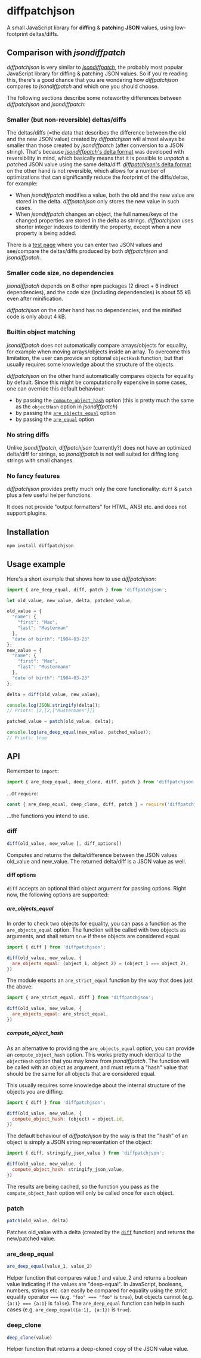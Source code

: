 # diffpatchjson

A small JavaScript library for **diff**ing & **patch**ing **JSON** values, using low-footprint deltas/diffs.


## Comparison with *jsondiffpatch*

*diffpatchjson* is very similar to *[jsondiffpatch](https://github.com/benjamine/jsondiffpatch)*, the probably most popular JavaScript library for diffing & patching JSON values. So if you're reading this, there's a good chance that you are wondering how *diffpatchjson* compares to *jsondiffpatch* and which one you should choose.

The following sections describe some noteworthy differences between *diffpatchjson* and *jsondiffpatch*:


### Smaller (but non-reversible) deltas/diffs

The deltas/diffs (=the data that describes the difference between the old and the new JSON value) created by *diffpatchjson* will almost always be smaller than those created by *jsondiffpatch* (after conversion to a JSON string). That's because [*jsondiffpatch*'s delta format](https://github.com/benjamine/jsondiffpatch/blob/master/docs/deltas.md) was developed with reversibility in mind, which basically means that it is possible to *unpatch* a *patch*ed JSON value using the same delta/diff. [*diffpatchjson*'s delta format](delta_format.md) on the other hand is not reversible, which allows for a number of optimizations that can significantly reduce the footprint of the diffs/deltas, for example:

- When *jsondiffpatch* modifies a value, both the old and the new value are stored in the delta. *diffpatchjson* only stores the new value in such cases.
- When *jsondiffpatch* changes an object, the full names/keys of the changed properties are stored in the delta as strings. *diffpatchjson* uses shorter integer indexes to identify the property, except when a new property is being added.

There is a [test page](https://oyooyo.github.io/diffpatchjson/test_page/) where you can enter two JSON values and see/compare the deltas/diffs produced by both *diffpatchjson* and *jsondiffpatch*.


### Smaller code size, no dependencies

*jsondiffpatch* depends on 8 other npm packages (2 direct + 6 indirect dependencies), and the code size (including dependencies) is about 55 kB even after minification.

*diffpatchjson* on the other hand has no dependencies, and the minified code is only about 4 kB.


### Builtin object matching

*jsondiffpatch* does not automatically compare arrays/objects for equality, for example when moving arrays/objects inside an array. To overcome this limitation, the user can provide an optional `objectHash` function, but that usually requires some knowledge about the structure of the objects.

*diffpatchjson* on the other hand automatically compares objects for equality by default. Since this might be computationally expensive in some cases, one can override this default behaviour:

- by passing the [`compute_object_hash`](#compute_object_hash) option (this is pretty much the same as the `objectHash` option in *jsondiffpatch*)
- by passing the [`are_objects_equal`](#are_objects_equal) option
- by passing the [`are_equal`](#are_equal) option


### No string diffs

Unlike *jsondiffpatch*, *diffpatchjson* (currently?) does not have an optimized delta/diff for strings, so *jsondiffpatch* is not well suited for diffing long strings with small changes.


### No fancy features

*diffpatchjson* provides pretty much only the core functionality: `diff` & `patch` plus a few useful helper functions.

It does not provide "output formatters" for HTML, ANSI etc. and does not support plugins.


## Installation

```sh
npm install diffpatchjson
```


## Usage example

Here's a short example that shows how to use *diffpatchjson*:

```JavaScript
import { are_deep_equal, diff, patch } from 'diffpatchjson';

let old_value, new_value, delta, patched_value;

old_value = {
  "name": {
    "first": "Max",
    "last": "Masterman"
  },
  "date of birth": "1984-03-23"
};
new_value = {
  "name": {
    "first": "Max",
    "last": "Mustermann"
  },
  "date of birth": "1984-03-23"
};

delta = diff(old_value, new_value);

console.log(JSON.stringify(delta));
// Prints: [2,[2,["Mustermann"]]]

patched_value = patch(old_value, delta);

console.log(are_deep_equal(new_value, patched_value));
// Prints: true
```


## API

Remember to `import`:

```JavaScript
import { are_deep_equal, deep_clone, diff, patch } from 'diffpatchjson';
```

...or `require`:

```JavaScript
const { are_deep_equal, deep_clone, diff, patch } = require('diffpatchjson');
```

...the functions you intend to use.


### diff

```JavaScript
diff(old_value, new_value [, diff_options])
```

Computes and returns the delta/difference between the JSON values old_value and new_value. The returned delta/diff is a JSON value as well.

#### diff options

`diff` accepts an optional third object argument for passing options. Right now, the following options are supported:

##### are_objects_equal

In order to check two objects for equality, you can pass a function as the `are_objects_equal` option. The function will be called with two objects as arguments, and shall return `true` if these objects are considered equal.

```JavaScript
import { diff } from 'diffpatchjson';

diff(old_value, new_value, {
  are_objects_equal: (object_1, object_2) = (object_1 === object_2),
})
```

The module exports an `are_strict_equal` function by the way that does just the above:

```JavaScript
import { are_strict_equal, diff } from 'diffpatchjson';

diff(old_value, new_value, {
  are_objects_equal: are_strict_equal,
})
```


##### compute_object_hash

As an alternative to providing the `are_objects_equal` option, you can provide an `compute_object_hash` option. This works pretty much identical to the `objectHash` option that you may know from *jsondiffpatch*. The function will be called with an object as argument, and must return a "hash" value that should be the same for all objects that are considered equal.

This usually requires some knowledge about the internal structure of the objects you are diffing:

```JavaScript
import { diff } from 'diffpatchjson';

diff(old_value, new_value, {
  compute_object_hash: (object) = object.id,
})
```

The default behaviour of *diffpatchjson* by the way is that the "hash" of an object is simply a JSON string representation of the object:

```JavaScript
import { diff, stringify_json_value } from 'diffpatchjson';

diff(old_value, new_value, {
  compute_object_hash: stringify_json_value,
})
```

The results are being cached, so the function you pass as the `compute_object_hash` option will only be called once for each object.


### patch

```JavaScript
patch(old_value, delta)
```

Patches old_value with a delta (created by the [`diff`](#diff) function) and returns the new/patched value.


### are_deep_equal

```JavaScript
are_deep_equal(value_1, value_2)
```

Helper function that compares value_1 and value_2 and returns a boolean value indicating if the values are "deep-equal". In JavaScript, booleans, numbers, strings etc. can easily be compared for equality using the strict equality operator `===` (e.g. `"foo" === "foo"` is `true`), but objects cannot (e.g. `{a:1} === {a:1}` is `false`). The `are_deep_equal` function can help in such cases (e.g. `are_deep_equal({a:1}, {a:1})` is `true`).


### deep_clone

```JavaScript
deep_clone(value)
```

Helper function that returns a deep-cloned copy of the JSON value value.
